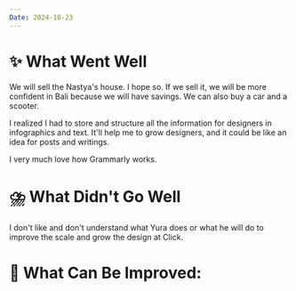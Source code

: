 ```yaml
---
Date: 2024-10-23
---
```



# **✨ What Went Well**
We will sell the Nastya's house. I hope so. If we sell it, we will be more confident in Bali because we will have savings. We can also buy a car and a scooter.

I realized I had to store and structure all the information for designers in infographics and text. It'll help me to grow designers, and it could be like an idea for posts and writings.

I very much love how Grammarly works. 

#  **⛈️ What Didn't Go Well**

I don't like and don't understand what Yura does or what he will do to improve the scale and grow the design at Click.


# **💫 What Can Be Improved**:


